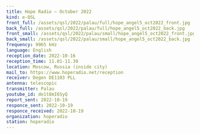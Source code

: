 ```yaml
---
title: Hope Radio — October 2022
kind: e-QSL
front_full: /assets/qsl/2022/palau/full/hope_angel5_oct2022_front.jpg
back_full: /assets/qsl/2022/palau/full/hope_angel5_oct2022_back.jpg
front_small: /assets/qsl/2022/palau/small/hope_angel5_oct2022_front.jpg
back_small: /assets/qsl/2022/palau/small/hope_angel5_oct2022_back.jpg
frequency: 9965 kHz
language: English
reception_date: 2022-10-16
reception_time: 11.01-11.30
location: Moscow, Russia (inside city)
mail_to: https://www.hoperadio.net/reception
receiver: Degen DE1103 PLL
antenna: telescopic
transmitter: Palau
youtube_id: de1t8mI6SyQ 
report_sent: 2022-10-19
responce_sent: 2022-10-19
responce_received: 2022-10-19
organization: hoperadio
station: hoperadio
---
```

